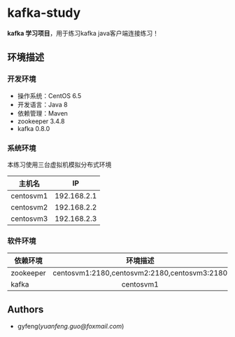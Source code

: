 # kafka-study
**kafka 学习项目**，用于练习kafka java客户端连接练习！

## 环境描述
### 开发环境
- 操作系统：CentOS 6.5
- 开发语言：Java 8
- 依赖管理：Maven
- zookeeper 3.4.8
- kafka 0.8.0

### 系统环境
本练习使用三台虚拟机模拟分布式环境

| 主机名 | IP                   |
| ------------- |:-------------:|
| centosvm1 | 192.168.2.1       |
| centosvm2 | 192.168.2.2       |
| centosvm3 | 192.168.2.3       |

### 软件环境
| 依赖环境          | 环境描述          |
| ------------- |:-------------:|
| zookeeper     | centosvm1:2180,centosvm2:2180,centosvm3:2180 |
| kafka      |  centosvm1     |

## Authors
- gyfeng(_yuanfeng.guo@foxmail.com_)

